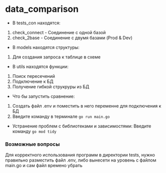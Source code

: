 # data_comparison

- В tests_con находятся:
1. check_connect - Соединение с одной базой
2. check_2base - Соединение с двумя базами (Prod & Dev)

- В models находятся структуры:
1. Для создания запроса к таблице в схеме

- В utils находятся функции:
1. Поиск пересечений
2. Подключение к БД
3. Получение гибкой струкруры из БД

- Что бы запустить сравнение:
1. Создать файл .env и поместить в него переменне для подключения к БД
2. Введите команду в терминале ```go run main.go```

- Устранение проблем с библиотеками и зависимостями:
Введите команду ```go mod tidy```


### Возможные вопросы
Для корректного использования программ в директории tests, нужно правильно разместить файл .env, либо вынесети на уровень с файлом main.go и сам файл времено убрать